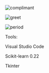 ![complimant](https://user-images.githubusercontent.com/64541739/159488449-266c2cb1-f485-48dc-bc5b-6796a827e1a3.png)

![greet](https://user-images.githubusercontent.com/64541739/159488455-2ed313c3-517d-4bc8-8f91-e6dec5d01e9f.png)

![period](https://user-images.githubusercontent.com/64541739/159488460-3aab573d-962a-4d23-9a6c-c20a7ae57129.png)

Tools:

Visual Studio Code

Scikit-learn 0.22

Tkinter

